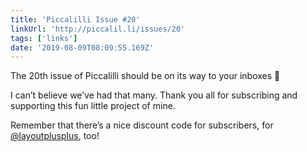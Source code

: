 ```yaml
---
title: 'Piccalilli Issue #20'
linkUrl: 'http://piccalil.li/issues/20'
tags: ['links'] 
date: '2019-08-09T08:09:55.169Z'
---
```

The 20th issue of Piccalilli should be on its way to your inboxes 💌

I can’t believe we’ve had that many. Thank you all for subscribing and supporting this fun little project of mine. 

Remember that there’s a nice discount code for subscribers, for [@layoutplusplus](//twitter.com/layoutplusplus), too!